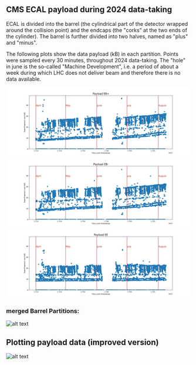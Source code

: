 ## CMS ECAL payload during 2024 data-taking
ECAL is divided into the barrel (the cylindrical part of the detector wrapped around the collision point) and the endcaps (the "corks" at the two ends of the cylinder).
The barrel is further divided into two halves, named as "plus" and "minus".

The following plots show the data payload (kB) in each partition. Points were sampled every 30 minutes, throughout 2024 data-taking.
The "hole" in june is the so-called "Machine Development", i.e. a period of about a week during which LHC does not deliver beam and therefore there is no data available.

![alt text](Lecture3/images/EB+payload.png)
![alt text](Lecture3/images/EB-payload.png)
![alt text](Lecture3/images/EEpayload.png)

### merged Barrel Partitions:
![alt text](Lecture3/images/BARRELpayload.png)

## Plotting payload data (improved version)
![alt text](Lecture3/images/payload_improved.png)
